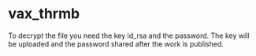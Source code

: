 # vax_thrmb

To decrypt the file you need the key id_rsa and the password. The key will be uploaded and the password shared after the work is published.